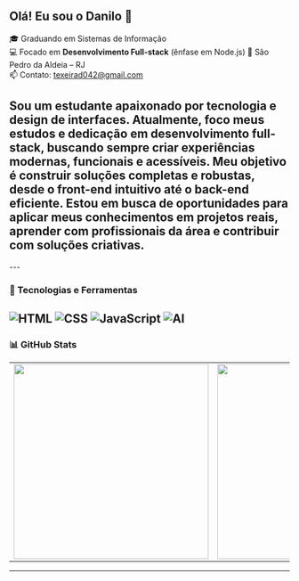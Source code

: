 ## Olá! Eu sou o Danilo 👋

🎓 Graduando em Sistemas de Informação  
💻 Focado em **Desenvolvimento Full-stack** (ênfase em Node.js)
📍 São Pedro da Aldeia – RJ  
📫 Contato: texeirad042@gmail.com  

Sou um estudante apaixonado por tecnologia e design de interfaces. Atualmente, foco meus estudos e dedicação em **desenvolvimento full-stack**, buscando sempre criar experiências modernas, funcionais e acessíveis. Meu objetivo é construir soluções completas e robustas, desde o front-end intuitivo até o back-end eficiente. Estou em busca de oportunidades para aplicar meus conhecimentos em projetos reais, aprender com profissionais da área e contribuir com soluções criativas.
---

--- 
### 🚀 Tecnologias e Ferramentas 

![HTML](https://img.shields.io/badge/HTML5-E34F26?style=for-the-badge&logo=html5&logoColor=white) ![CSS](https://img.shields.io/badge/CSS3-1572B6?style=for-the-badge&logo=css3&logoColor=white) ![JavaScript](https://img.shields.io/badge/JavaScript-F7DF1E?style=for-the-badge&logo=javascript&logoColor=black) ![AI](https://img.shields.io/badge/AI-282C34?style=for-the-badge&logoColor=white)
---  

### 📊 GitHub Stats  
<table>
  <tr>
    <td><img src="https://github-readme-stats.vercel.app/api?username=DescomplicaDevDan&show_icons=true&theme=dark&hide_border=true" width="350"/></td>
    <td><img src="https://github-readme-stats.vercel.app/api/top-langs/?username=DescomplicaDevDan&layout=compact&theme=dark&hide_border=true" width="350"/></td>
  </tr>
</table>

---
